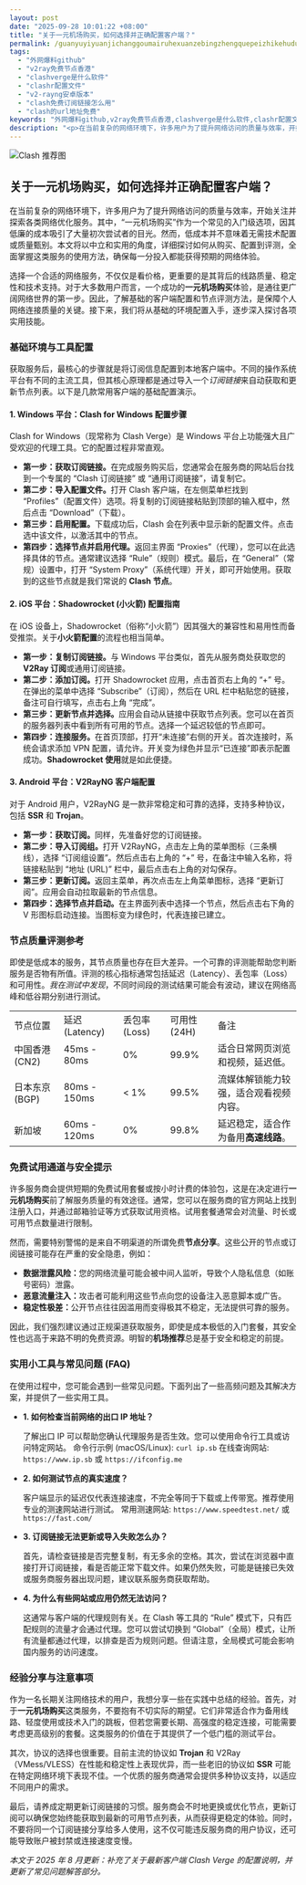```yaml
---
layout: post
date: "2025-09-28 10:01:22 +08:00"
title: "关于一元机场购买，如何选择并正确配置客户端？"
permalink: /guanyuyiyuanjichanggoumairuhexuanzebingzhengquepeizhikehuduan/
tags:
  - "外网爆料github"
  - "v2ray免费节点香港"
  - "clashverge是什么软件"
  - "clashr配置文件"
  - "v2-rayng安卓版本"
  - "clash免费订阅链接怎么用"
  - "clash的url地址免费"
keywords: "外网爆料github,v2ray免费节点香港,clashverge是什么软件,clashr配置文件,v2-rayng安卓版本,clash免费订阅链接怎么用,clash的url地址免费"
description: "<p>在当前复杂的网络环境下，许多用户为了提升网络访问的质量与效率，开始关注并探索各类网络优化服务。其中，“一元机场购买”作为一个常见的入门级选项，因其低廉的成本吸引了大量初次尝试者的目光。然而，低成本并不意味着无需技术配置或质量甄别。本文将以中立和实用的角度，详细探讨如何从购买、配置到评测，全面掌握这类服务的使用方法，确保每一分投入都能获得预期的网络体验。</p>"
---
```


![Clash 推荐图](https://clashjd.github.io/assets/img/tiktok机场推荐.png)

## 关于一元机场购买，如何选择并正确配置客户端？

<p>在当前复杂的网络环境下，许多用户为了提升网络访问的质量与效率，开始关注并探索各类网络优化服务。其中，“一元机场购买”作为一个常见的入门级选项，因其低廉的成本吸引了大量初次尝试者的目光。然而，低成本并不意味着无需技术配置或质量甄别。本文将以中立和实用的角度，详细探讨如何从购买、配置到评测，全面掌握这类服务的使用方法，确保每一分投入都能获得预期的网络体验。</p>
<p>选择一个合适的网络服务，不仅仅是看价格，更重要的是其背后的线路质量、稳定性和技术支持。对于大多数用户而言，一个成功的<strong>一元机场购买</strong>体验，是通往更广阔网络世界的第一步。因此，了解基础的客户端配置和节点评测方法，是保障个人网络连接质量的关键。接下来，我们将从基础的环境配置入手，逐步深入探讨各项实用技能。</p>
<h3>基础环境与工具配置</h3>
<p>获取服务后，最核心的步骤就是将订阅信息配置到本地客户端中。不同的操作系统平台有不同的主流工具，但其核心原理都是通过导入一个<em>订阅链接</em>来自动获取和更新节点列表。以下是几款常用客户端的基础配置演示。</p>
<h4><strong>1. Windows 平台：Clash for Windows 配置步骤</strong></h4>
<p>Clash for Windows（现常称为 Clash Verge）是 Windows 平台上功能强大且广受欢迎的代理工具。它的配置过程非常直观。</p>
<ul>
    <li><strong>第一步：获取订阅链接。</strong>在完成服务购买后，您通常会在服务商的网站后台找到一个专属的 “Clash 订阅链接” 或 “通用订阅链接”，请复制它。</li>
    <li><strong>第二步：导入配置文件。</strong>打开 Clash 客户端，在左侧菜单栏找到 “Profiles”（配置文件）选项。将复制的订阅链接粘贴到顶部的输入框中，然后点击 “Download”（下载）。</li>
    <li><strong>第三步：启用配置。</strong>下载成功后，Clash 会在列表中显示新的配置文件。点击选中该文件，以激活其中的节点。</li>
    <li><strong>第四步：选择节点并启用代理。</strong>返回主界面 “Proxies”（代理），您可以在此选择具体的节点。通常建议选择 “Rule”（规则）模式。最后，在 “General”（常规）设置中，打开 “System Proxy”（系统代理）开关，即可开始使用。获取到的这些节点就是我们常说的 <strong>Clash 节点</strong>。</li>
</ul>
<h4><strong>2. iOS 平台：Shadowrocket (小火箭) 配置指南</strong></h4>
<p>在 iOS 设备上，Shadowrocket（俗称“小火箭”）因其强大的兼容性和易用性而备受推崇。关于<strong>小火箭配置</strong>的流程也相当简单。</p>
<ul>
    <li><strong>第一步：复制订阅链接。</strong>与 Windows 平台类似，首先从服务商处获取您的 <strong>V2Ray 订阅</strong>或通用订阅链接。</li>
    <li><strong>第二步：添加订阅。</strong>打开 Shadowrocket 应用，点击首页右上角的 “+” 号。在弹出的菜单中选择 “Subscribe”（订阅），然后在 URL 栏中粘贴您的链接，备注可自行填写，点击右上角 “完成”。</li>
    <li><strong>第三步：更新节点并选择。</strong>应用会自动从链接中获取节点列表。您可以在首页的服务器列表中看到所有可用的节点。选择一个延迟较低的节点即可。</li>
    <li><strong>第四步：连接服务。</strong>在首页顶部，打开“未连接”右侧的开关。首次连接时，系统会请求添加 VPN 配置，请允许。开关变为绿色并显示“已连接”即表示配置成功。<strong>Shadowrocket 使用</strong>就是如此便捷。</li>
</ul>
<h4><strong>3. Android 平台：V2RayNG 客户端配置</strong></h4>
<p>对于 Android 用户，V2RayNG 是一款非常稳定和可靠的选择，支持多种协议，包括 <strong>SSR</strong> 和 <strong>Trojan</strong>。</p>
<ul>
    <li><strong>第一步：获取订阅。</strong>同样，先准备好您的订阅链接。</li>
    <li><strong>第二步：导入订阅组。</strong>打开 V2RayNG，点击左上角的菜单图标（三条横线），选择 “订阅组设置”。然后点击右上角的 “+” 号，在备注中输入名称，将链接粘贴到 “地址 (URL)” 栏中，最后点击右上角的对勾保存。</li>
    <li><strong>第三步：更新订阅。</strong>返回主菜单，再次点击左上角菜单图标，选择 “更新订阅”。应用会自动拉取最新的节点信息。</li>
    <li><strong>第四步：选择节点并启动。</strong>在主界面列表中选择一个节点，然后点击右下角的 V 形图标启动连接。当图标变为绿色时，代表连接已建立。</li>
</ul>
<h3>节点质量评测参考</h3>
<p>即使是低成本的服务，其节点质量也存在巨大差异。一个可靠的评测能帮助您判断服务是否物有所值。评测的核心指标通常包括延迟（Latency）、丢包率（Loss）和可用性。<em>我在测试中发现</em>，不同时间段的测试结果可能会有波动，建议在网络高峰和低谷期分别进行测试。</p>
<table>
    <tr>
        <td>节点位置</td>
        <td>延迟 (Latency)</td>
        <td>丢包率 (Loss)</td>
        <td>可用性 (24H)</td>
        <td>备注</td>
    </tr>
    <tr>
        <td>中国香港 (CN2)</td>
        <td>45ms - 80ms</td>
        <td>0%</td>
        <td>99.9%</td>
        <td>适合日常网页浏览和视频，延迟低。</td>
    </tr>
    <tr>
        <td>日本东京 (BGP)</td>
        <td>80ms - 150ms</td>
        <td>&lt; 1%</td>
        <td>99.5%</td>
        <td>流媒体解锁能力较强，适合观看视频内容。</td>
    </tr>
    <tr>
        <td>新加坡</td>
        <td>60ms - 120ms</td>
        <td>0%</td>
        <td>99.8%</td>
        <td>延迟稳定，适合作为备用<strong>高速线路</strong>。</td>
    </tr>
</table>
<h3>免费试用通道与安全提示</h3>
<p>许多服务商会提供短期的免费试用套餐或按小时计费的体验包，这是在决定进行<strong>一元机场购买</strong>前了解服务质量的有效途径。通常，您可以在服务商的官方网站上找到注册入口，并通过邮箱验证等方式获取试用资格。试用套餐通常会对流量、时长或可用节点数量进行限制。</p>
<p>然而，需要特别警惕的是来自不明渠道的所谓免费<strong>节点分享</strong>。这些公开的节点或订阅链接可能存在严重的安全隐患，例如：</p>
<ul>
    <li><strong>数据泄露风险：</strong>您的网络流量可能会被中间人监听，导致个人隐私信息（如账号密码）泄露。</li>
    <li><strong>恶意流量注入：</strong>攻击者可能利用这些节点向您的设备注入恶意脚本或广告。</li>
    <li><strong>稳定性极差：</strong>公开节点往往因滥用而变得极其不稳定，无法提供可靠的服务。</li>
</ul>
<p>因此，我们强烈建议通过正规渠道获取服务，即使是成本极低的入门套餐，其安全性也远高于来路不明的免费资源。明智的<strong>机场推荐</strong>总是基于安全和稳定的前提。</p>
<h3>实用小工具与常见问题 (FAQ)</h3>
<p>在使用过程中，您可能会遇到一些常见问题。下面列出了一些高频问题及其解决方案，并提供了一些实用工具。</p>
<ul>
    <li>
        <strong>1. 如何检查当前网络的出口 IP 地址？</strong>
        <p>了解出口 IP 可以帮助您确认代理服务是否生效。您可以使用命令行工具或访问特定网站。
        命令行示例 (macOS/Linux): <code>curl ip.sb</code>
        在线查询网站: <code>https://www.ip.sb</code> 或 <code>https://ifconfig.me</code></p>
    </li>
    <li>
        <strong>2. 如何测试节点的真实速度？</strong>
        <p>客户端显示的延迟仅代表连接速度，不完全等同于下载或上传带宽。推荐使用专业的测速网站进行测试。
        常用测速网站: <code>https://www.speedtest.net/</code> 或 <code>https://fast.com/</code></p>
    </li>
    <li>
        <strong>3. 订阅链接无法更新或导入失败怎么办？</strong>
        <p>首先，请检查链接是否完整复制，有无多余的空格。其次，尝试在浏览器中直接打开订阅链接，看是否能正常下载文件。如果仍然失败，可能是链接已失效或服务商服务器出现问题，建议联系服务商获取帮助。</p>
    </li>
    <li>
        <strong>4. 为什么有些网站或应用仍然无法访问？</strong>
        <p>这通常与客户端的代理规则有关。在 Clash 等工具的 “Rule” 模式下，只有匹配规则的流量才会通过代理。您可以尝试切换到 “Global”（全局）模式，让所有流量都通过代理，以排查是否为规则问题。但请注意，全局模式可能会影响国内服务的访问速度。</p>
    </li>
</ul>
<h3>经验分享与注意事项</h3>
<p>作为一名长期关注网络技术的用户，我想分享一些在实践中总结的经验。首先，对于<strong>一元机场购买</strong>这类服务，不要抱有不切实际的期望。它们非常适合作为备用线路、轻度使用或技术入门的跳板，但若您需要长期、高强度的稳定连接，可能需要考虑更高级别的套餐。这类服务的价值在于其提供了一个低门槛的测试平台。</p>
<p>其次，协议的选择也很重要。目前主流的协议如 <strong>Trojan</strong> 和 V2Ray（VMess/VLESS）在性能和稳定性上表现优异，而一些老旧的协议如 <strong>SSR</strong> 可能在特定网络环境下表现不佳。一个优质的服务商通常会提供多种协议支持，以适应不同用户的需求。</p>
<p>最后，请养成定期更新订阅链接的习惯。服务商会不时地更换或优化节点，更新订阅可以确保您始终能获取到最新的可用节点列表，从而获得更稳定的体验。同时，不要将同一个订阅链接分享给多人使用，这不仅可能违反服务商的用户协议，还可能导致账户被封禁或连接速度变慢。</p>
<p><em>本文于 2025 年 8 月更新：补充了关于最新客户端 Clash Verge 的配置说明，并更新了常见问题解答部分。</em></p>